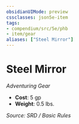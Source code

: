 ```yaml
---
obsidianUIMode: preview
cssclasses: json5e-item
tags:
- compendium/src/5e/phb
- item/gear
aliases: ["Steel Mirror"]
---
```

# Steel Mirror
*Adventuring Gear*  

- **Cost**: 5 gp
- **Weight**: 0.5 lbs.

*Source: SRD / Basic Rules*